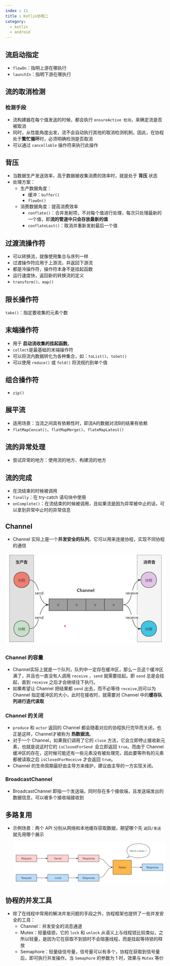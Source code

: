 ```yaml
---
index : 11
title : Kotlin协程二
category:
  - kotlin
  - android
---
```


## 流启动指定

- `flowOn`：指明上游在哪执行
- `launchIn`：指明下游在哪执行

## 流的取消检测

### 检测手段

- 流构建器在每个值发送的时候，都会执行 `ensureActive 检测`，来确定流是否被取消
- 同时，从性能角度出发，流不会自动执行其他的取消检测机制，因此，在协程处于**繁忙循环**时，必须明确检测是否取消
- 可以通过 `cancellable` 操作符来执行此操作

 ## 背压

- 当数据生产发送效率，高于数据被收集消费的效率时，就是处于 **背压** 状态
- 处理方案：
  - 生产数据角度：
    - 缓冲：`buffer()`
    - `flowOn()`
  - 消费数据角度：提高消费效率
    - `conflate()`：合并发射项，不对每个值进行处理，每次只处理最新的一个值，即**流的管道中只会存放最新的值**
    - `conflateLast()`：取消并重新发射最后一个值

## 过渡流操作符

- 可以转换流，就像使用集合与序列一样
- 过渡操作符应用于上游流，并返回下游流
- 都是冷操作符，操作符本身不是挂起函数
- 运行速度快，返回新的转换流的定义
- `transform()`、`map()`

## 限长操作符

`take()`：指定要收集的元素个数

## 末端操作符

- 用于 **启动流收集的挂起函数**。
- `collect`是最基础的末端操作符
- 可以将流内数据转化为各种集合，如：`toList()`、`toSet()`
- 可以使用 `reduce()` 或 `fold()` 将流规约到单个值

## 组合操作符

- `zip()`

## 展平流

- 适用场景：当流之间具有依赖性时，即流A的数据对流B的结果有依赖
- `flatMapConcat()`、`flatMapMerge()`、`flateMapLatest()`

## 流的异常处理

- 尝试异常的地方：使用流的地方、构建流的地方

## 流的完成

- 在流结束的时候被调用
- `finally`：在 try-catch 语句块中使用
- `onComplete()`：在流结束的时候被调用，且如果流是因为异常被中止的话，可以拿到异常中止时的异常信息

## Channel

- Channel 实际上是一个**并发安全的队列**，它可以用来连接协程，实现不同协程的通信

![image-20220813164037555](https://raw.githubusercontent.com/CoderWDD/myImages/main/blog_images/image-20220813164037555.png)

### Channel 的容量

- Channel实际上就是一个队列，队列中一定存在缓冲区，那么一旦这个缓冲区满了，并且也一直没有人调用 `receive` ，`send` 就需要挂起。即 `send` 总是会挂起，直到 `receive` 之后才会继续往下执行。
- 如果希望让 Channel 把结果都 `send` 出去，而不必等待 `receive`,则可以为 Channel 指定缓冲区的大小，此时在接收时，就需要对 Channel 中的**缓存队列进行迭代读取**

### Channel 的关闭

- `produce` 和 `actor` 返回的 Channel 都会随着对应的协程执行完毕而关闭，也正是这样，Channel才被称为 **热数据流**。
- 对于一个 Channel，如果我们调用了它的 `close` 方法，它会立即停止接收新元素，也就是说这时它的 `isClosedForSend `会立即返回 `true`。而由于 Channel 缓冲区的存在，这时候可能还有一些元素没有被处理完，因此要等所有的元素都被读取之后 `isClosedForReceive` 才会返回 `true`。
- Channel 的生命周期最好由主导方来维护，建议由主导的一方实现关闭。

### BroadcastChannel

- BroadcastChannel 即指一个发送端，同时存在多个接收端，且发送端发出的数据信息，可以被多个接收端接收到

## 多路复用

- 示例场景：两个 API 分别从网络和本地缓存获取数据，期望哪个先 `返回/发送` 就先用哪个展示

  ![image-20220813171316496](https://raw.githubusercontent.com/CoderWDD/myImages/main/blog_images/image-20220813171316496.png)

## 协程的并发工具

- 除了在线程中常用的解决并发问题的手段之外，协程框架也提供了一些并发安全的工具：
  - Channel：并发安全的消息通道
  - Mutex：轻量级锁，它的 `lock` 和 `unlock` 从语义上与线程锁比较类似，之所以轻量，是因为它在获取不到锁时不会阻塞线程，而是挂起等待锁的释放
  - Semaphore：轻量级信号量，信号量可以有多个，协程在获取到信号量后，即可执行并发操作。当 `Semaphore` 的参数为 1 时，效果与 `Mutex` 等价
